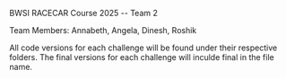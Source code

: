 BWSI RACECAR Course 2025 -- Team 2

Team Members: Annabeth, Angela, Dinesh, Roshik


All code versions for each challenge will be found under their respective folders. The final versions for each challenge will inculde final in the file name.
